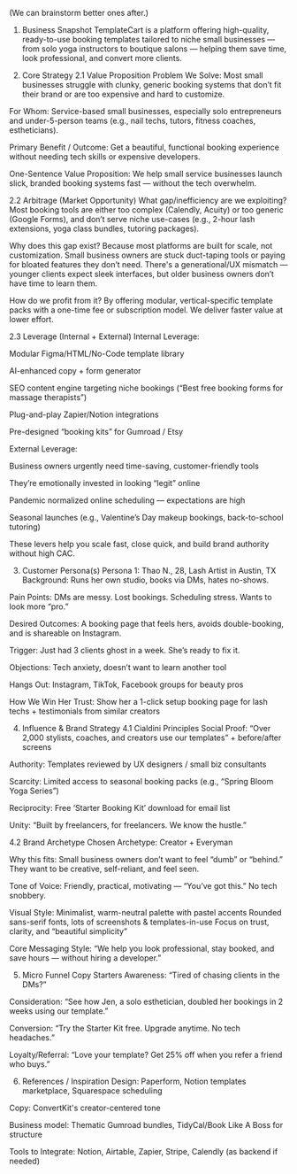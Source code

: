 [Business Name]: TemplateCart (placeholder name)
(We can brainstorm better ones after.)

1. Business Snapshot
TemplateCart is a platform offering high-quality, ready-to-use booking templates tailored to niche small businesses — from solo yoga instructors to boutique salons — helping them save time, look professional, and convert more clients.

2. Core Strategy
2.1 Value Proposition
Problem We Solve:
Most small businesses struggle with clunky, generic booking systems that don’t fit their brand or are too expensive and hard to customize.

For Whom:
Service-based small businesses, especially solo entrepreneurs and under-5-person teams (e.g., nail techs, tutors, fitness coaches, estheticians).

Primary Benefit / Outcome:
Get a beautiful, functional booking experience without needing tech skills or expensive developers.

One-Sentence Value Proposition:
We help small service businesses launch slick, branded booking systems fast — without the tech overwhelm.

2.2 Arbitrage (Market Opportunity)
What gap/inefficiency are we exploiting?
Most booking tools are either too complex (Calendly, Acuity) or too generic (Google Forms), and don’t serve niche use-cases (e.g., 2-hour lash extensions, yoga class bundles, tutoring packages).

Why does this gap exist?
Because most platforms are built for scale, not customization. Small business owners are stuck duct-taping tools or paying for bloated features they don’t need. There's a generational/UX mismatch — younger clients expect sleek interfaces, but older business owners don’t have time to learn them.

How do we profit from it?
By offering modular, vertical-specific template packs with a one-time fee or subscription model. We deliver faster value at lower effort.

2.3 Leverage (Internal + External)
Internal Leverage:

Modular Figma/HTML/No-Code template library

AI-enhanced copy + form generator

SEO content engine targeting niche bookings (“Best free booking forms for massage therapists”)

Plug-and-play Zapier/Notion integrations

Pre-designed “booking kits” for Gumroad / Etsy

External Leverage:

Business owners urgently need time-saving, customer-friendly tools

They’re emotionally invested in looking “legit” online

Pandemic normalized online scheduling — expectations are high

Seasonal launches (e.g., Valentine’s Day makeup bookings, back-to-school tutoring)

These levers help you scale fast, close quick, and build brand authority without high CAC.

3. Customer Persona(s)
Persona 1: Thao N., 28, Lash Artist in Austin, TX
Background: Runs her own studio, books via DMs, hates no-shows.

Pain Points: DMs are messy. Lost bookings. Scheduling stress. Wants to look more “pro.”

Desired Outcomes: A booking page that feels hers, avoids double-booking, and is shareable on Instagram.

Trigger: Just had 3 clients ghost in a week. She’s ready to fix it.

Objections: Tech anxiety, doesn’t want to learn another tool

Hangs Out: Instagram, TikTok, Facebook groups for beauty pros

How We Win Her Trust: Show her a 1-click setup booking page for lash techs + testimonials from similar creators

4. Influence & Brand Strategy
4.1 Cialdini Principles
Social Proof: “Over 2,000 stylists, coaches, and creators use our templates” + before/after screens

Authority: Templates reviewed by UX designers / small biz consultants

Scarcity: Limited access to seasonal booking packs (e.g., “Spring Bloom Yoga Series”)

Reciprocity: Free ‘Starter Booking Kit’ download for email list

Unity: “Built by freelancers, for freelancers. We know the hustle.”

4.2 Brand Archetype
Chosen Archetype: Creator + Everyman

Why this fits:
Small business owners don’t want to feel “dumb” or “behind.” They want to be creative, self-reliant, and feel seen.

Tone of Voice:
Friendly, practical, motivating — “You’ve got this.”
No tech snobbery.

Visual Style:
Minimalist, warm-neutral palette with pastel accents
Rounded sans-serif fonts, lots of screenshots & templates-in-use
Focus on trust, clarity, and “beautiful simplicity”

Core Messaging Style:
“We help you look professional, stay booked, and save hours — without hiring a developer.”

5. Micro Funnel Copy Starters
Awareness:
“Tired of chasing clients in the DMs?”

Consideration:
“See how Jen, a solo esthetician, doubled her bookings in 2 weeks using our template.”

Conversion:
“Try the Starter Kit free. Upgrade anytime. No tech headaches.”

Loyalty/Referral:
“Love your template? Get 25% off when you refer a friend who buys.”

6. References / Inspiration
Design: Paperform, Notion templates marketplace, Squarespace scheduling

Copy: ConvertKit's creator-centered tone

Business model: Thematic Gumroad bundles, TidyCal/Book Like A Boss for structure

Tools to Integrate: Notion, Airtable, Zapier, Stripe, Calendly (as backend if needed)
